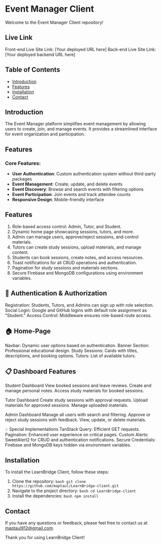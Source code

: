 # Event Manager Client

Welcome to the Event Manager Client repository!

## Live Link

Front-end Live Site Link: [Your deployed URL here]
Back-end Live Site Link: [Your deployed backend URL here]

## Table of Contents

- [Introduction](#introduction)
- [Features](#features)
- [Installation](#installation)
- [Contact](#contact)

## Introduction

The Event Manager platform simplifies event management by allowing users to create, join, and manage events. It provides a streamlined interface for event organization and participation.

## Features

### Core Features:
- **User Authentication**: Custom authentication system without third-party packages
- **Event Management**: Create, update, and delete events
- **Event Discovery**: Browse and search events with filtering options
- **Event Participation**: Join events and track attendee counts
- **Responsive Design**: Mobile-friendly interface

## Features

1. Role-based access control: Admin, Tutor, and Student.
2. Dynamic home page showcasing sessions, tutors, and more.
3. Admin can manage users, approve/reject sessions, and control materials.
4. Tutors can create study sessions, upload materials, and manage content.
5. Students can book sessions, create notes, and access resources.
6. Toast notifications for all CRUD operations and authentication.
7. Pagination for study sessions and materials sections.
8. Secure Firebase and MongoDB configurations using environment variables.

## 🔑 Authentication & Authorization

Registration: Students, Tutors, and Admins can sign up with role selection.
Social Login: Google and GitHub logins with default role assignment as "Student."
Access Control: Middleware ensures role-based route access.

## 🏠 Home-Page
Navbar: Dynamic user options based on authentication.
Banner Section: Professional educational design.
Study Sessions: Cards with titles, descriptions, and booking options.
Tutors: List of available tutors.

## 📋 Dashboard Features
Student Dashboard
View booked sessions and leave reviews.
Create and manage personal notes.
Access study materials for booked sessions.

Tutor Dashboard
Create study sessions with approval requests.
Upload materials for approved sessions.
Manage uploaded materials.

Admin Dashboard
Manage all users with search and filtering.
Approve or reject study sessions with feedback.
View, update, or delete materials.

💡 Special Implementations
TanStack Query: Efficient GET requests.
Pagination: Enhanced user experience on critical pages.
Custom Alerts: SweetAlert2 for CRUD and authentication notifications.
Secure Credentials: Firebase and MongoDB keys hidden via environment variables.

## Installation

To install the LearnBridge Client, follow these steps:

1. Clone the repository:
        ```bash
        git clone https://github.com/maptaul/LearnBridge-client.git
        ```
2. Navigate to the project directory:
        ```bash
        cd LearnBridge-client
        ```
3. Install the dependencies:
        ```bash
        npm install
        ```

## Contact

If you have any questions or feedback, please feel free to contact us at [maptaul912@gmail.com](mailto:maptaul912@gmail.com).

Thank you for using LearnBridge Client!
